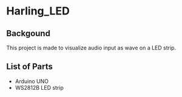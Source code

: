 # Harling_LED

## Backgound
This project is made to visualize audio input as wave on a LED strip.

## List of Parts
* Arduino UNO
* WS2812B LED strip

